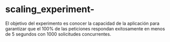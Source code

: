 # scaling_experiment-
El objetivo del experimento es conocer la capacidad de la aplicación para garantizar que el 100% de las peticiones respondan exitosamente en menos de 5 segundos con 1000 solicitudes concurrentes.
